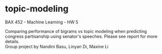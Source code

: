 # topic-modeling
BAX 452 - Machine Learning - HW 5

Comparing performance of bigrams vs topic modeling when predicting congress partisanship using senator's speeches. Please see report for more details.
<br>
Group project by Nandini Basu, Linyan Di, Maxine Li
